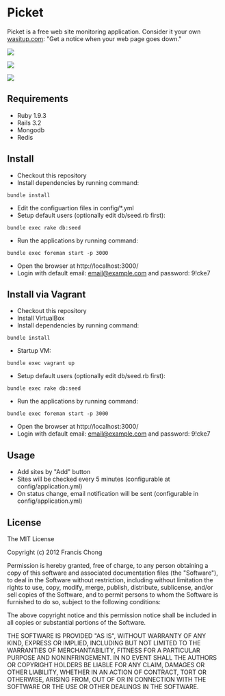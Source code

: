 # Picket

Picket is a free web site monitoring application. Consider it your own [wasitup.com](http://wasitup.com): "Get a notice when your web page goes down."

![](http://cl.ly/0m2e2H0X0N1a0g3j1702/%E8%9E%A2%E5%B9%95%E5%BF%AB%E7%85%A7%202012-02-10%20%E4%B8%8B%E5%8D%8802.23.28.png)

![](http://cl.ly/2Z1b2P102A2d3L1B1m0l/%E8%9E%A2%E5%B9%95%E5%BF%AB%E7%85%A7%202012-02-10%20%E4%B8%8B%E5%8D%8810.58.28.png)

![](http://cl.ly/212d3s2T3t0q3i3G472W/%E8%9E%A2%E5%B9%95%E5%BF%AB%E7%85%A7%202012-02-10%20%E4%B8%8B%E5%8D%8810.59.50.png)

## Requirements

- Ruby 1.9.3
- Rails 3.2
- Mongodb
- Redis

## Install

- Checkout this repository
- Install dependencies by running command:
```
bundle install
```
- Edit the configuartion files in config/*.yml
- Setup default users (optionally edit db/seed.rb first):
```
bundle exec rake db:seed
```
- Run the applications by running command:
```
bundle exec foreman start -p 3000
```
- Open the browser at http://localhost:3000/
- Login with default email: email@example.com and password: 9!cke7

## Install via Vagrant

- Checkout this repository
- Install VirtualBox
- Install dependencies by running command:
```
bundle install
```
- Startup VM:
```
bundle exec vagrant up
```
- Setup default users (optionally edit db/seed.rb first):
```
bundle exec rake db:seed
```
- Run the applications by running command:
```
bundle exec foreman start -p 3000
```
- Open the browser at http://localhost:3000/
- Login with default email: email@example.com and password: 9!cke7

## Usage

- Add sites by "Add" button
- Sites will be checked every 5 minutes (configurable at config/application.yml)
- On status change, email notification will be sent (configurable in config/application.yml)

## License

The MIT License

Copyright (c) 2012 Francis Chong

Permission is hereby granted, free of charge, to any person obtaining
a copy of this software and associated documentation files (the
"Software"), to deal in the Software without restriction, including
without limitation the rights to use, copy, modify, merge, publish,
distribute, sublicense, and/or sell copies of the Software, and to
permit persons to whom the Software is furnished to do so, subject to
the following conditions:

The above copyright notice and this permission notice shall be
included in all copies or substantial portions of the Software.

THE SOFTWARE IS PROVIDED "AS IS", WITHOUT WARRANTY OF ANY KIND,
EXPRESS OR IMPLIED, INCLUDING BUT NOT LIMITED TO THE WARRANTIES OF
MERCHANTABILITY, FITNESS FOR A PARTICULAR PURPOSE AND
NONINFRINGEMENT. IN NO EVENT SHALL THE AUTHORS OR COPYRIGHT HOLDERS BE
LIABLE FOR ANY CLAIM, DAMAGES OR OTHER LIABILITY, WHETHER IN AN ACTION
OF CONTRACT, TORT OR OTHERWISE, ARISING FROM, OUT OF OR IN CONNECTION
WITH THE SOFTWARE OR THE USE OR OTHER DEALINGS IN THE SOFTWARE.
